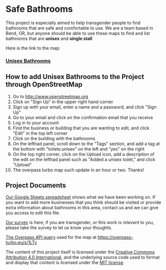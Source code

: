 # Safe Bathrooms

This project is especially aimed to help transgender people to find bathrooms that are safe and comfortable to use. We are a team based in Bend, OR, but anyone should be able to use these maps to find and list bathrooms that are **unisex** and **single stall**

Here is the link to the map:

### [Unisex Bathrooms](https://overpass-turbo.eu/map.html?Q=%5Bout%3Ajson%5D%5Btimeout%3A25%5D%3B%0A%2F%2F+gather+results%0Anwr%5B%22toilets%3Aunisex%22%3D%22yes%22%5D%2843.442948806351396%2C-122.70598584362747%2C45.14524196975275%2C-120.37688428112747%29%3B%0A%2F%2F+print+results%0Aout+geom%3B)

## How to add Unisex Bathrooms to the Project through OpenStreetMap

1. Go to <http://www.openstreetmap.org>
2. Click on "Sign Up" in the upper right hand corner
3. Sign up with your email, enter a name and a password, and click "Sign Up"
4. Go to your email and click on the confirmation email that you receive
5. Log in to your account
6. Find the business or building that you are wanting to edit, and click "Edit" in the top left corner
7. Click on the building with the bathrooms
8. On the lefthad panel, scroll down to the "Tags" section, and add a tag at the bottom with "toilets:unisex" on the left and "yes" on the right
9. On the top right corner, click on the Upload icon, add a description of the edit on the lefthad panel such as "Added a unisex toilet," and click "Upload"
10. The overpass turbo map such update in an hour or two. Thanks!

## Project Documents

[Our Google Sheets spreadsheet](https://docs.google.com/spreadsheets/d/1N9YZ3iT16n6ZQXewD_l4BO0QfzWuJ9yScImTOZmYJww/edit?usp=sharing) shows what we have been working on. If you want to add more businesses that you think should be visited or provide extra information about bathrooms in this area, contact us and we can give you access to edit this file.

[Our survey](https://cloud.artemisia.earth/apps/forms/s/YdTHPiNYG7YB3E5EWxpSKbdi) is here; if you are transgender, or this work is relevant to you, please take the survey to let us know your thoughts.

[The Overpass API query](https://github.com/nadia-raven/safebathrooms/blob/main/query.overpassql) used for the map at <https://overpass-turbo.eu/s/1LTv>

The content of this project itself is licensed under the [Creative Commons Attribution 4.0 International](https://creativecommons.org/licenses/by/4.0/?ref=chooser-v1), and the underlying source code used to format and display that content is licensed under the [MIT license](https://github.com/nadia-raven/safebathrooms/blob/main/LICENSE).

